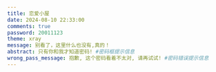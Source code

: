 ```yaml
---
title: 恋爱小屋
date: 2024-08-10 22:33:00
comments: true
password: 20011123
theme: xray
message: 别看了，这里什么也没有,真的！
abstract: 只有你和我才知道密码! #密码框提示信息
wrong_pass_message: 抱歉, 这个密码看着不太对, 请再试试! #密码错误提示信息
---
```

